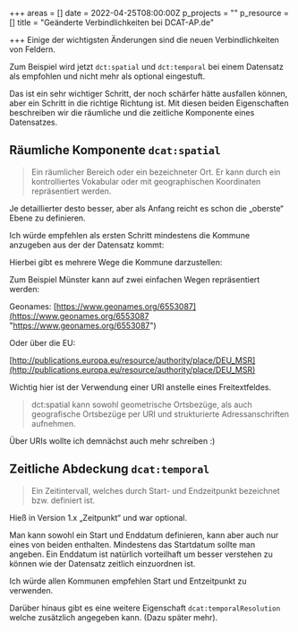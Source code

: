 +++
areas = []
date = 2022-04-25T08:00:00Z
p_projects = ""
p_resource = []
title = "Geänderte Verbindlichkeiten bei DCAT-AP.de"

+++
Einige der wichtigsten Änderungen sind die neuen Verbindlichkeiten von Feldern. 

Zum Beispiel wird jetzt `dct:spatial` und `dct:temporal` bei einem Datensatz als empfohlen und nicht mehr als optional eingestuft. 

Das ist ein sehr wichtiger Schritt, der noch schärfer hätte ausfallen können, aber ein Schritt in die richtige Richtung ist. Mit diesen beiden Eigenschaften beschreiben wir die räumliche und die zeitliche Komponente eines Datensatzes. 

## Räumliche Komponente `dcat:spatial`

> Ein räumlicher Bereich oder ein bezeichneter Ort. Er kann durch ein kontrolliertes Vokabular oder mit geographischen Koordinaten repräsentiert werden.

Je detaillierter desto besser, aber als Anfang reicht es schon die „oberste“ Ebene zu definieren. 

Ich würde empfehlen als ersten Schritt mindestens die Kommune anzugeben aus der der Datensatz kommt:

Hierbei gibt es mehrere Wege die Kommune darzustellen:

Zum Beispiel Münster kann auf zwei einfachen Wegen repräsentiert werden:

Geonames: [https://www.geonames.org/6553087](https://www.geonames.org/6553087 "https://www.geonames.org/6553087")

Oder über die EU: 

[http://publications.europa.eu/resource/authority/place/DEU_MSR](http://publications.europa.eu/resource/authority/place/DEU_MSR)

Wichtig hier ist der Verwendung einer URI anstelle eines Freitextfeldes. 

> dct:spatial kann sowohl geometrische Ortsbezüge, als auch geografische Ortsbezüge per URI und strukturierte Adressanschriften aufnehmen. 

Über URIs wollte ich demnächst auch mehr schreiben :) 

## Zeitliche Abdeckung `dcat:temporal`

> Ein Zeitintervall, welches durch Start- und Endzeitpunkt bezeichnet bzw. definiert ist.

Hieß in Version 1.x  „Zeitpunkt“ und war optional. 

Man kann sowohl ein Start und Enddatum definieren, kann aber auch nur eines von beiden enthalten. Mindestens das Startdatum sollte man angeben. Ein Enddatum ist natürlich vorteilhaft um besser verstehen zu können wie der Datensatz zeitlich einzuordnen ist. 

Ich würde allen Kommunen empfehlen Start und Entzeitpunkt zu verwenden. 

Darüber hinaus gibt es eine weitere Eigenschaft `dcat:temporalResolution` welche zusätzlich angegeben kann. (Dazu später mehr).